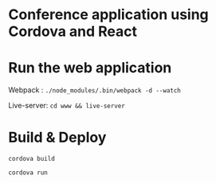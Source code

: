 # Conference application using Cordova and React

# Run the web application

Webpack : `./node_modules/.bin/webpack -d --watch`

Live-server: `cd www && live-server`

# Build & Deploy

`cordova build`

`cordova run`

